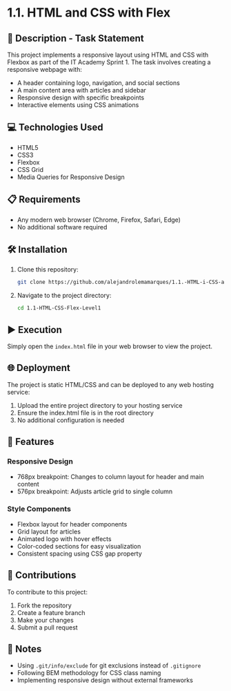 # 1.1. HTML and CSS with Flex

## 📄 Description - Task Statement

This project implements a responsive layout using HTML and CSS with Flexbox as part of the IT Academy Sprint 1. The task involves creating a responsive webpage with:

-   A header containing logo, navigation, and social sections
-   A main content area with articles and sidebar
-   Responsive design with specific breakpoints
-   Interactive elements using CSS animations

## 💻 Technologies Used

-   HTML5
-   CSS3
-   Flexbox
-   CSS Grid
-   Media Queries for Responsive Design

## 📋 Requirements

-   Any modern web browser (Chrome, Firefox, Safari, Edge)
-   No additional software required

## 🛠️ Installation

1. Clone this repository:
    ```sh
    git clone https://github.com/alejandrolemamarques/1.1.-HTML-i-CSS-amb-Flex.git
    ```
2. Navigate to the project directory:
    ```sh
    cd 1.1-HTML-CSS-Flex-Level1
    ```

## ▶️ Execution

Simply open the `index.html` file in your web browser to view the project.

## 🌐 Deployment

The project is static HTML/CSS and can be deployed to any web hosting service:

1. Upload the entire project directory to your hosting service
2. Ensure the index.html file is in the root directory
3. No additional configuration is needed

## 🎨 Features

### Responsive Design

-   768px breakpoint: Changes to column layout for header and main content
-   576px breakpoint: Adjusts article grid to single column

### Style Components

-   Flexbox layout for header components
-   Grid layout for articles
-   Animated logo with hover effects
-   Color-coded sections for easy visualization
-   Consistent spacing using CSS gap property

## 🤝 Contributions

To contribute to this project:

1. Fork the repository
2. Create a feature branch
3. Make your changes
4. Submit a pull request

## 📝 Notes

-   Using `.git/info/exclude` for git exclusions instead of `.gitignore`
-   Following BEM methodology for CSS class naming
-   Implementing responsive design without external frameworks
